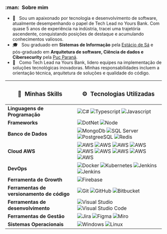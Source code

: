 <h3> :man: &nbsp;Sobre mim</h3>

- 🤔 &nbsp; Sou um apaixonado por tecnologia e desenvolvimento de software, atualmente desempenhando o papel de Tech Lead no Yours Bank. Com quase 5 anos de experiência na indústria, tracei uma trajetória ascendente, conquistando posições de destaque e acumulando conhecimentos valiosos.
- 🎓 &nbsp; Sou graduado em **Sistemas de Informação** pela <a href="https://www.estacio.br">Estácio de Sá</a> e pós-graduado em **Arquitetura de software, Ciência de dados e Cibersecurity** pela <a href="https://www.online.pucrs.br/pt-br/">Puc Paraná</a>.
- 🌱 &nbsp; Como Tech Lead na Yours Bank, lidero equipes na implementação de soluções tecnológicas inovadoras. Minhas responsabilidades incluem a orientação técnica, arquitetura de soluções e qualidade do código.



|<h3> :rocket: &nbsp;Minhas Skills </h3> |<h3> :gear: &nbsp;Tecnologias Utilizadas </h3> |
--|--|
|**Linguagens de Programação**| ![C#](https://img.shields.io/badge/C%23-5C2D91?style=flat&logo=c-sharp&logoColor=white) ![Typescript](https://img.shields.io/badge/TypeScript-007ACC?style=flat&logo=typescript&logoColor=white) ![Javascript](https://img.shields.io/badge/JavaScript-F7DF1E?style=flat&logo=javascript&logoColor=black)|
|**Frameworks**| ![DotNet](https://img.shields.io/badge/.NET-5C2D91?style=flat&logo=.net&logoColor=white) ![Node](https://img.shields.io/badge/Node.js-43853D?style=flat&logo=node.js&logoColor=white)
|**Banco de Dados**|![MongoDb](https://img.shields.io/badge/MongoDB-4EA94B?style=flat&logo=mongodb&logoColor=white)  ![SQL Server](https://img.shields.io/badge/SQL_Server-CC2927?style=flat&logo=microsoft-sql-server&logoColor=white) ![PostgreeSQL](https://img.shields.io/badge/Postgree_SQL-4169E1?style=flat&logo=postgresql&logoColor=white) ![Redis](https://img.shields.io/badge/Redis-D9281A?style=flat&logo=redis&logoColor=white)
|**Cloud AWS**| ![AWS](https://img.shields.io/badge/Organizations-E7157B?style=flat&logo=awsorganizations&logoColor=white) ![AWS](https://img.shields.io/badge/Lambda-FF9900?style=flat&logo=awslambda&logoColor=white)  ![AWS](https://img.shields.io/badge/Fargate-FF9900?style=flat&logo=awsfargate&logoColor=white) ![AWS](https://img.shields.io/badge/EKS-FF9900?style=flat&logo=amazoneks&logoColor=white) ![AWS](https://img.shields.io/badge/S3-569A31?style=flat&logo=amazons3&logoColor=white)  ![AWS](https://img.shields.io/badge/RDS-527FFF?style=flat&logo=amazonrds&logoColor=white) ![AWS](https://img.shields.io/badge/Gateway_API-FF4F8B?style=flat&logo=amazonapigateway&logoColor=white)  ![AWS](https://img.shields.io/badge/DocumentDB-C925D1?style=flat&logo=amazondocumentdb&logoColor=white) ![AWS](https://img.shields.io/badge/RDS-527FFF?style=flat&logo=amazonrds&logoColor=white) |
|**DevOps**| ![Docker](https://img.shields.io/badge/Docker-2496ED?style=flat&logo=docker&logoColor=white) ![Kubernetes](https://img.shields.io/badge/Kubernetes-2496ED?style=flat&logo=kubernetes&logoColor=white)  ![Jenkins](https://img.shields.io/badge/Jenkins-D24939?style=flat&logo=jenkins&logoColor=white) ![Jenkins](https://img.shields.io/badge/GitHub_Actions-2088FF?style=flat&logo=githubactions&logoColor=white)|
|**Ferramenta de Growth**| ![Firebase](https://img.shields.io/badge/Firebase-FFCA28?style=flat&logo=firebase&logoColor=black)
 |**Ferramentas de versionamento de código**| ![Git](https://img.shields.io/badge/GIT-F05032?style=flat&logo=git&logoColor=white) ![GitHub](https://img.shields.io/badge/GitHub-1817173?style=flat&logo=github&logoColor=white) ![Bitbucket](https://img.shields.io/badge/Bitbucket-0052CC?style=flat&logo=bitbucket&logoColor=white)
| **Ferramentas de desenvolvimento**|  ![Visual Studio](https://img.shields.io/badge/Visual_Studio-5C2D91?style=flat&logo=visualstudio&logoColor=white)  ![Visual Studio Code](https://img.shields.io/badge/Visual_Studio_Code-007ACC?style=flat&logo=visualstudiocode&logoColor=white)
|**Ferramentas de Gestão**|  ![Jira](https://img.shields.io/badge/Jira-0052CC?style=flat&logo=jira&logoColor=white)  ![Figma](https://img.shields.io/badge/Figma-F24E1E?style=flat&logo=figma&logoColor=white)  ![Miro](https://img.shields.io/badge/Miro-050038?style=flat&logo=miro&logoColor=white)
|**Sistemas Operacionais**| ![Windows](https://img.shields.io/badge/Windows-017AD7?style=flat&logo=windows&logoColor=white) ![Linux](https://img.shields.io/badge/Linux-E34F26?style=flat&logo=linux&logoColor=white)
